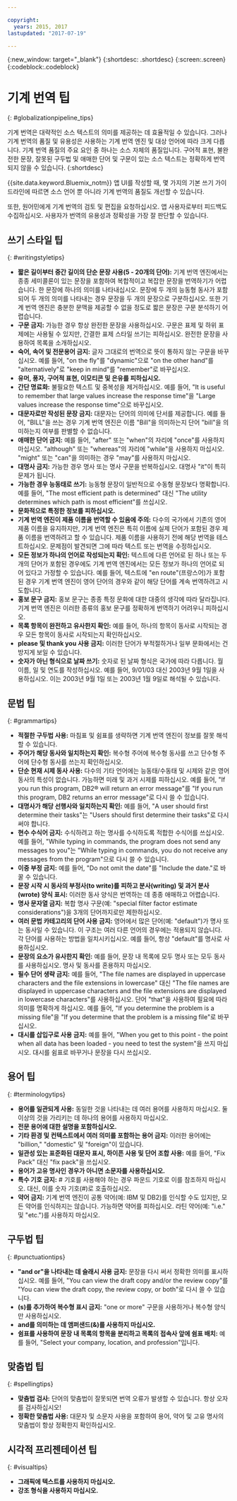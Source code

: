 ```yaml
---

copyright:
  years: 2015, 2017
lastupdated: "2017-07-19"

---
```


{:new_window: target="_blank"}
{:shortdesc: .shortdesc}
{:screen:.screen}
{:codeblock:.codeblock}


# 기계 번역 팁
{: #globalizationpipeline_tips}

기계 번역은 대략적인 소스 텍스트의 의미를 제공하는 데 효율적일 수 있습니다. 그러나 기계 번역의 품질 및 유용성은 사용하는 기계 번역 엔진 및 대상 언어에 따라 크게 다릅니다. 기계 번역 품질의 주요 요인 중 하나는 소스 자체의 품질입니다. 구어적 표현, 불완전한 문장, 잘못된 구두법 및 애매한 단어 및 구문이 있는 소스 텍스트는 정확하게 번역되지 않을 수 있습니다.
{:shortdesc}

{{site.data.keyword.Bluemix_notm}} 앱 UI를 작성할 때, 몇 가지의 기본 쓰기 가이드라인에 따르면 소스 언어 뿐 아니라 기계 번역의 품질도 개선할 수 있습니다.

또한, 원어민에게 기계 번역의 검토 및 편집을 요청하십시오. 앱 사용자로부터 피드백도 수집하십시오. 사용자가 번역의 유용성과 정확성을 가장 잘 판단할 수 있습니다.

## 쓰기 스타일 팁
{: #writingstyletips}

* **짧은 길이부터 중간 길이의 단순 문장 사용(5 - 20개의 단어):** 기계 번역 엔진에서는 종종 세미콜론이 있는 문장을 포함하여 복합적이고 복잡한 문장을 번역하기가 어렵습니다. 한 문장에 하나의 의미를 나타내십시오. 문장에 두 개의 능동형 동사가 포함되어 두 개의 의미를 나타내는 경우 문장을 두 개의 문장으로 구분하십시오. 또한 기계 번역 엔진은 충분한 문맥을 제공할 수 없을 정도로 짧은 문장은 구문 분석하기 어렵습니다. 
* **구문 금지:** 가능한 경우 항상 완전한 문장을 사용하십시오. 구문은 표제 및 하위 표제에는 사용될 수 있지만, 간결한 표제 스타일 쓰기는 피하십시오. 완전한 문장을 사용하여 목록을 소개하십시오.
* **숙어, 속어 및 전문용어 금지:** 글자 그대로의 번역으로 뜻이 통하지 않는 구문을 바꾸십시오. 예를 들어, "on the fly"를 "dynamic"으로 "on the other hand"를 "alternatively"로 "keep in mind"를 "remember"로 바꾸십시오.
* **유머, 풍자, 구어적 표현, 이모티콘 및 은유를 피하십시오.**
* **간단 명료화:** 불필요한 텍스트 및 중복성을 제거하십시오. 예를 들어, "It is useful to remember that large values increase the response time"을 "Large values increase the response time"으로 바꾸십시오.
* **대문자로만 작성된 문장 금지:** 대문자는 단어의 의미에 단서를 제공합니다. 예를 들어, "BILL"을 쓰는 경우 기계 번역 엔진은 이름 "Bill"을 의미하는지 단어 "bill"을 의미하는지 여부를 판별할 수 없습니다.
* **애매한 단어 금지:** 예를 들어, "after" 또는 "when"의 자리에 "once"를 사용하지 마십시오. "although" 또는 "whereas"의 자리에 "while"을 사용하지 마십시오. "might" 또는 "can"을 의미하는 경우 "may"를 사용하지 마십시오.
* **대명사 금지:** 가능한 경우 명사 또는 명사 구문을 반복하십시오. 대명사 "it"이 특히 문제가 됩니다.
* **가능한 경우 능동태로 쓰기:** 능동형 문장이 일반적으로 수동형 문장보다 명확합니다. 예를 들어, "The most efficient path is determined" 대신 "The utility determines which path is most efficient"를 쓰십시오.
* **문화적으로 특정한 정보를 피하십시오.**
* **기계 번역 엔진이 제품 이름을 번역할 수 있음에 주의:** 다수의 국가에서 기존의 영어 제품 이름을 유지하지만, 기계 번역 엔진은 특히 이름에 실제 단어가 포함된 경우 제품 이름을 번역하려고 할 수 있습니다. 제품 이름을 사용하기 전에 해당 번역을 테스트하십시오. 문제점이 발견되면 그에 따라 텍스트 또는 번역을 수정하십시오.
* **모든 정보가 하나의 언어로 작성되는지 확인:** 텍스트에 다른 언어로 된 하나 또는 두 개의 단어가 포함된 경우에도 기계 번역 엔진에서는 모든 정보가 하나의 언어로 되어 있다고 가정할 수 있습니다. 예를 들어, 텍스트에 "en route"(프랑스어)가 포함된 경우 기계 번역 엔진이 영어 단어의 경우와 같이 해당 단어를 계속 번역하려고 시도합니다.
* **홍보 문구 금지:** 홍보 문구는 종종 특정 문화에 대한 대중의 생각에 따라 달라집니다. 기계 번역 엔진은 이러한 종류의 홍보 문구를 정확하게 번역하기 어려우니 피하십시오.
* **목록 항목이 완전하고 유사한지 확인:** 예를 들어, 하나의 항목이 동사로 시작되는 경우 모든 항목이 동사로 시작되는지 확인하십시오.
* **please 및 thank you 사용 금지:** 이러한 단어가 부적절하거나 일부 문화에서는 건방지게 보일 수 있습니다.
* **숫자가 아닌 형식으로 날짜 쓰기:** 숫자로 된 날짜 형식은 국가에 따라 다릅니다. 월 이름, 일 및 연도를 작성하십시오. 예를 들어, 9/01/03 대신 2003년 9월 1일을 사용하십시오. 이는 2003년 9월 1일 또는 2003년 1월 9일로 해석될 수 있습니다.

## 문법 팁
{: #grammartips}

* **적절한 구두법 사용:** 마침표 및 쉼표를 생략하면 기계 번역 엔진이 정보를 잘못 해석할 수 있습니다.
* **주어가 해당 동사와 일치하는지 확인:** 복수형 주어에 복수형 동사를 쓰고 단수형 주어에 단수형 동사를 쓰는지 확인하십시오.
* **단순 현재 시제 동사 사용:** 다수의 기타 언어에는 능동태/수동태 및 시제와 같은 영어 동사의 특성이 없습니다. 가능하면 미래 및 과거 시제를 피하십시오. 예를 들어, "If you run this program, DB2® will return an error message"를 "If you run this program, DB2 returns an error message"로 다시 쓸 수 있습니다.
* **대명사가 해당 선행사와 일치하는지 확인:** 예를 들어, "A user should first determine their tasks"는 "Users should first determine their tasks"로 다시 써야 합니다.
* **현수 수식어 금지:** 수식하려고 하는 명사를 수식하도록 적합한 수식어를 쓰십시오. 예를 들어, "While typing in commands, the program does not send any messages to you"는 "While typing in commands, you do not receive any messages from the program"으로 다시 쓸 수 있습니다.
* **이중 부정 금지:** 예를 들어, "Do not omit the date"를 "Include the date."로 바꿀 수 있습니다.
* **문장 시작 시 동사의 부정사(to write)를 피하고 분사(writing) 및 과거 분사(wrote) 양식 표시:** 이러한 동사 양식은 번역하는 데 종종 애매하고 어렵습니다.
* **명사 문자열 금지:** 복합 명사 구문(예: "special filter factor estimate considerations")을 3개의 단어까지로만 제한하십시오.
* **여러 문법 카테고리의 단어 사용 금지:** 영어에서 많은 단어(예: "default")가 명사 또는 동사일 수 있습니다. 이 구조는 여러 다른 언어의 경우에는 적용되지 않습니다. 각 단어를 사용하는 방법을 일치시키십시오. 예를 들어, 항상 "default"를 명사로 사용하십시오.
* **문장의 요소가 유사한지 확인:** 예를 들어, 문장 내 목록에 모두 명사 또는 모두 동사를 사용하십시오. 명사 및 동사를 혼용하지 마십시오.
* **필수 단어 생략 금지:** 예를 들어, "The file names are displayed in uppercase characters and the file extensions in lowercase" 대신 "The file names are displayed in uppercase characters and the file extensions are displayed in lowercase characters"를 사용하십시오. 단어 "that"을 사용하여 필요에 따라 의미를 명확하게 하십시오. 예를 들어, "If you determine the problem is a missing file"을 "If you determine that the problem is a missing file"로 바꾸십시오.
* **대시를 삽입구로 사용 금지:** 예를 들어, "When you get to this point - the point when all data has been loaded - you need to test the system"을 쓰지 마십시오. 대시를 쉼표로 바꾸거나 문장을 다시 쓰십시오.
 
## 용어 팁
{: #terminologytips}

* **용어를 일관되게 사용:** 동일한 것을 나타내는 데 여러 용어를 사용하지 마십시오. 둘 이상의 것을 가리키는 데 하나의 용어를 사용하지 마십시오.
* **전문 용어에 대한 설명을 포함하십시오.**
* **기타 환경 및 컨텍스트에서 여러 의미를 포함하는 용어 금지:** 이러한 용어에는 "billion," "domestic" 및 "foreign"이 있습니다.
* **일관성 있는 표준화된 대문자 표시, 하이픈 사용 및 단어 조합 사용:** 예를 들어, "Fix Pack" 대신 "fix pack"을 쓰십시오.
* **용어가 고유 명사인 경우가 아니면 소문자를 사용하십시오.**
* **특수 기호 금지:** # 기호를 사용해야 하는 경우 파운드 기호로 이를 참조하지 마십시오. 대신, 이를 숫자 기호(#)로 호출하십시오.
* **약어 금지:** 기계 번역 엔진이 공통 약어(예: IBM 및 DB2)를 인식할 수도 있지만, 모든 약어를 인식하지는 않습니다. 가능하면 약어를 피하십시오. 라틴 약어(예: "i.e." 및 "etc.")를 사용하지 마십시오.

## 구두법 팁
{: #punctuationtips}

* **"and or"을 나타내는 데 슬래시 사용 금지:** 문장을 다시 써서 정확한 의미를 표시하십시오. 예를 들어, "You can view the draft copy and/or the review copy"를 "You can view the draft copy, the review copy, or both"로 다시 쓸 수 있습니다.
* **(s)를 추가하여 복수형 표시 금지:** "one or more" 구문을 사용하거나 복수형 양식만 사용하십시오.
* **and를 의미하는 데 앰퍼샌드(&)를 사용하지 마십시오.**
* **쉼표를 사용하여 문장 내 목록의 항목을 분리하고 목록의 접속사 앞에 쉼표 배치:** 예를 들어, "Select your company, location, and profession"입니다.

## 맞춤법 팁
{: #spellingtips}

* **맞춤법 검사:** 단어의 맞춤법이 잘못되면 번역 오류가 발생할 수 있습니다. 항상 오자를 검사하십시오!
* **정확한 맞춤법 사용:** 대문자 및 소문자 사용을 포함하여 용어, 약어 및 고유 명사의 맞춤법이 항상 정확한지 확인하십시오.

## 시각적 프리젠테이션 팁
{: #visualtips}

* **그래픽에 텍스트를 사용하지 마십시오.**
* **강조 형식을 사용하지 마십시오.**
